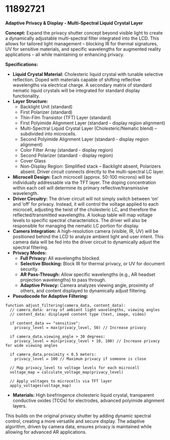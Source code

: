 # 11892721

**Adaptive Privacy & Display - Multi-Spectral Liquid Crystal Layer**

**Concept:** Expand the privacy shutter concept beyond visible light to create a dynamically adjustable multi-spectral filter integrated into the LCD. This allows for tailored light management – blocking IR for thermal signatures, UV for sensitive materials, and specific wavelengths for augmented reality applications – all while maintaining or enhancing privacy.

**Specifications:**

*   **Liquid Crystal Material:** Cholesteric liquid crystal with tunable selective reflection. Doped with materials capable of shifting reflective wavelengths via electrical charge. A secondary matrix of standard nematic liquid crystals will be integrated for standard display functionality.
*   **Layer Structure:**
    *   Backlight Unit (standard)
    *   First Polarizer (standard)
    *   Thin-Film Transistor (TFT) Layer (standard)
    *   First Polyimide Alignment Layer (standard - display region alignment)
    *   Multi-Spectral Liquid Crystal Layer (Cholesteric/Nematic blend) – subdivided into microcells.
    *   Second Polyimide Alignment Layer (standard - display region alignment)
    *   Color Filter Array (standard - display region)
    *   Second Polarizer (standard - display region)
    *   Cover Glass
    *   Non-Display Region: Simplified stack – Backlight absent, Polarizers absent. Driver circuit connects directly to the multi-spectral LC layer.
*   **Microcell Design:** Each microcell (approx. 50-100 microns) will be individually addressable via the TFT layer. The doping concentration within each cell will determine its primary reflective/transmissive wavelength.
*   **Driver Circuitry:**  The driver circuit will not simply switch between ‘on’ and ‘off’ for privacy. Instead, it will control the voltage applied to each microcell, adjusting the twist of the cholesteric LC, and therefore the reflected/transmitted wavelengths.  A lookup table will map voltage levels to specific spectral characteristics.  The driver will also be responsible for managing the nematic LC portion for display.
*   **Camera Integration:** A high-resolution camera (visible, IR, UV) will be positioned behind the LCD to analyze ambient light and user intent. This camera data will be fed into the driver circuit to dynamically adjust the spectral filtering.
*   **Privacy Modes:**
    *   **Full Privacy:** All wavelengths blocked.
    *   **Selective Blocking:**  Block IR for thermal privacy, or UV for document security.
    *   **AR Pass-Through:**  Allow specific wavelengths (e.g., AR headset projection wavelengths) to pass through.
    *   **Adaptive Privacy:** Camera analyzes viewing angle, proximity of others, and content displayed to dynamically adjust filtering.
*   **Pseudocode for Adaptive Filtering:**

```
function adjust_filtering(camera_data, content_data):
  // camera_data: array of ambient light wavelengths, viewing angles
  // content_data: displayed content type (text, image, video)

  if content_data == "sensitive":
    privacy_level = max(privacy_level, 50) // Increase privacy

  if camera_data.viewing_angle > 30 degrees:
    privacy_level = min(privacy_level + 10, 100) // Increase privacy for wide viewing angles

  if camera_data.proximity < 0.5 meters:
    privacy_level = 100 // Maximum privacy if someone is close

  // Map privacy_level to voltage levels for each microcell
  voltage_map = calculate_voltage_map(privacy_level)

  // Apply voltages to microcells via TFT layer
  apply_voltages(voltage_map)
```

*   **Materials:** High birefringence cholesteric liquid crystal, transparent conductive oxides (TCOs) for electrodes, advanced polyimide alignment layers.

This builds on the original privacy shutter by adding dynamic spectral control, creating a more versatile and secure display. The adaptive algorithm, driven by camera data, ensures privacy is maintained while allowing for advanced AR applications.